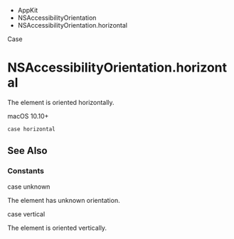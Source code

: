 

- AppKit
- NSAccessibilityOrientation
-  NSAccessibilityOrientation.horizontal 

Case

# NSAccessibilityOrientation.horizontal

The element is oriented horizontally.

macOS 10.10+

``` source
case horizontal
```

## See Also

### Constants

case unknown

The element has unknown orientation.

case vertical

The element is oriented vertically.

